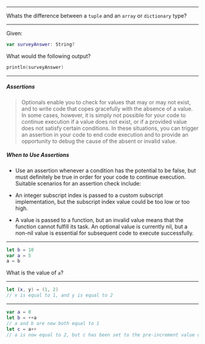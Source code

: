 -----

Whats the difference between a `tuple` and an `array` or `dictionary` type?

-----

Given:
```swift
var surveyAnswer: String?
```

What would the following output?
```swift
println(surveyAnswer) 
```
-----

##### Assertions

>Optionals enable you to check for values that may or may not exist, and to write code that copes gracefully with the absence of a value. In some cases, however, it is simply not possible for your code to continue execution if a value does not exist, or if a provided value does not satisfy certain conditions. In these situations, you can trigger an assertion in your code to end code execution and to provide an opportunity to debug the cause of the absent or invalid value.

##### When to Use Assertions

- Use an assertion whenever a condition has the potential to be false, but must definitely be true in order for your code to continue execution. Suitable scenarios for an assertion check include:

- An integer subscript index is passed to a custom subscript implementation, but the subscript index value could be too low or too high.
- A value is passed to a function, but an invalid value means that the function cannot fulfill its task.
An optional value is currently nil, but a non-nil value is essential for subsequent code to execute successfully.

-----

```swift
let b = 10
var a = 5
a = b
```

What is the value of `a`?

-----

```swift
let (x, y) = (1, 2)
// x is equal to 1, and y is equal to 2
```
-----

```swift
var a = 0
let b = ++a
// a and b are now both equal to 1
let c = a++
// a is now equal to 2, but c has been set to the pre-increment value of 1
```
